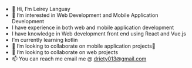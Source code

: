 - 👋 Hi, I’m Leirey Languay
- 👀 I’m interested in Web Development and  Mobile Application Development
- I have experience in both web and mobile application development
- I have knowledge in Web development front end using React and Vue.js
- I’m currently learning kotlin
- 💞️ I’m looking to collaborate on mobile application projects💞️
- 💞️ I’m looking to collaborate on web projects
- 📫 You can reach me email me @ driety013@gmail.com
